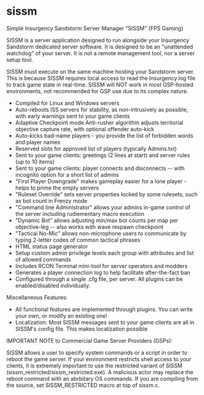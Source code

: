 # sissm
Simple Insurgency Sandstorm Server Manager "SISSM" (FPS Gaming)

SISSM is a server application designed to run alongside your Insurgency Sandstorm dedicated server software.  It is designed to be an "unattended watchdog" of your server.  It is not a remote management tool, nor a server setup tool.

SISSM must execute on the same machine hosting your Sandstorm server.  This is because SISSM requires local access to read the Insurgency.log file to track game state in real-time.  SISSM will NOT work in most GSP-hosted environments, not recommended for GSP use due to its complex nature.

*  Compiled for Linux and Windows servers
*  Auto-reboots ISS servers for stability, as non-intrusively as possible, with early warnings sent to your game clients
*  Adaptive Checkpoint mode Anti-rusher algorithm adjusts territorial objective capture rate, with optional offender auto-kick 
*  Auto-kicks bad-name players - you provide the list of forbidden words and player names
*  Reserved slots for approved list of players (typically Admins.txt)
*  Sent to your game clients: greetings (2 lines at start) and server rules (up to 10 items)
*  Sent to your game clients: player connects and disconnects -- with incognito option for a short list of admins
*  "First Player Downgrade" makes gameplay easier for a lone player - helps to prime the empty servers
*  "Ruleset Override" sets server properties locked by some rulesets, such as bot count in Frenzy mode
*  "Command line Administrator" allows your admins in-game control of the server including rudiementary macro execution
*  "Dynamic Bot" allows adjusting min/max bot counts per map per objective-leg -- also works with wave respawn checkpoint
*  "Tactical No-Mic" allows non-microphone users to communicate by typing 2-letter codes of common tactical phrases
*  HTML status page generator
*  Setup custom admin privilege levels each group with attributes and list of allowed commands
*  Includes RCON Terminal mini-tool for server operators and modders
*  Generates a player connection log to help facilitate after-the-fact ban
*  Configured through a single .cfg file, per server.  All plugins can be enabled/disabled individually.

Miscellaneous Features:

*  All functional features are implemented through plugins.  You can write your own, or modify an existing one!
*  Localization: Most SISSM messages sent to your game clients are all in SISSM's config file.  This makes localization possible

IMPORTANT NOTE to Commercial Game Server Providers (GSPs):

SISSM allows a user to specify system commands or a script in order to reboot the game server.  If your environment restricts shell access to your clients, it is extremely important to use the restricted variant of SISSM (sissm_restricted/sissm_restricted.exe).  A malicious actor may replace the reboot command with an abrbitary OS commands.  If you are compiling from the source, set SISSM_RESTRICTED macro at top of sissm.c.

